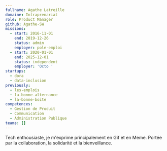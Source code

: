 ```yaml
---
fullname: Agathe Latreille
domaine: Intraprenariat
role: Product Manager
github: Agathe-SW
missions:
  - start: 2016-11-01
    end: 2019-12-26
    status: admin
    employer: pole-emploi
  - start: 2020-01-01
    end: 2025-12-01
    status: independent
    employer: 'Octo '
startups:
  - dora
  - data-inclusion
previously:
  - les-emplois
  - la-bonne-alternance
  - la-bonne-boite
competences:
  - Gestion de Produit
  - Communication
  - Administration Publique
teams: []
---
```

Tech enthousiaste, je m'exprime principalement en Gif et en Meme. Portée par la collaboration, la solidarité et la bienveillance.
